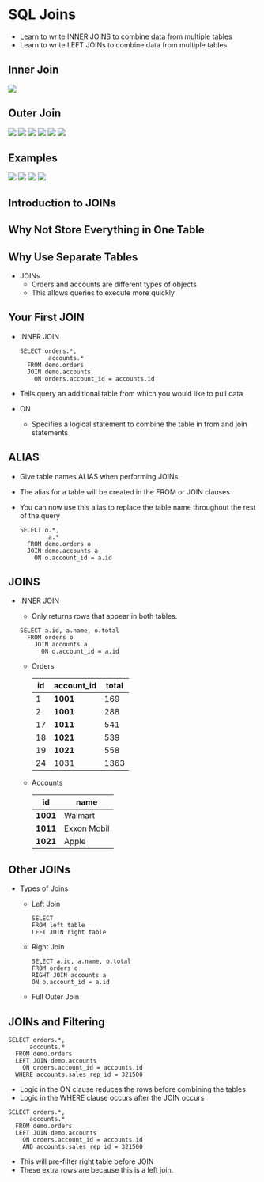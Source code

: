 # SQL Joins

- Learn to write INNER JOINS to combine data from multiple tables
- Learn to write LEFT JOINs to combine data from multiple tables

## Inner Join

![](images/1.png)

## Outer Join

![](images/2.png)
![](images/3.png)
![](images/4.png)
![](images/5.png)
![](images/6.png)
![](images/7.png)

## Examples

![](images/8.png)
![](images/9.png)
![](images/10.png)
![](images/11.png)

## Introduction to JOINs

## Why Not Store Everything in One Table

## Why Use Separate Tables

- JOINs
  - Orders and accounts are different types of objects
  - This allows queries to execute more quickly

## Your First JOIN

- INNER JOIN

  ```
  SELECT orders.*,
          accounts.*
    FROM demo.orders
    JOIN demo.accounts
      ON orders.account_id = accounts.id
  ```

- Tells query an additional table from which you would like to pull data
- ON
  - Specifies a logical statement to combine the table in from and join statements

## ALIAS

- Give table names ALIAS when performing JOINs
- The alias for a table will be created in the FROM or JOIN clauses
- You can now use this alias to replace the table name throughout the rest of the query

  ```
  SELECT o.*,
          a.*
    FROM demo.orders o
    JOIN demo.accounts a
      ON o.account_id = a.id
  ```

## JOINS

- INNER JOIN

  - Only returns rows that appear in both tables.

  ```
  SELECT a.id, a.name, o.total
    FROM orders o
      JOIN accounts a
        ON o.account_id = a.id
  ```

  - Orders

    | id  | account_id | total |
    | --- | ---------- | ----- |
    | 1   | **1001**   | 169   |
    | 2   | **1001**   | 288   |
    | 17  | **1011**   | 541   |
    | 18  | **1021**   | 539   |
    | 19  | **1021**   | 558   |
    | 24  | 1031       | 1363  |

  - Accounts

    | id       | name        |
    | -------- | ----------- |
    | **1001** | Walmart     |
    | **1011** | Exxon Mobil |
    | **1021** | Apple       |

## Other JOINs

- Types of Joins

  - Left Join

    ```
    SELECT
    FROM left table
    LEFT JOIN right table
    ```

  - Right Join

    ```
    SELECT a.id, a.name, o.total
    FROM orders o
    RIGHT JOIN accounts a
    ON o.account_id = a.id
    ```

  - Full Outer Join

## JOINs and Filtering

```
SELECT orders.*,
      accounts.*
  FROM demo.orders
  LEFT JOIN demo.accounts
    ON orders.account_id = accounts.id
  WHERE accounts.sales_rep_id = 321500
```

- Logic in the ON clause reduces the rows before combining the tables
- Logic in the WHERE clause occurs after the JOIN occurs

```
SELECT orders.*,
      accounts.*
  FROM demo.orders
  LEFT JOIN demo.accounts
    ON orders.account_id = accounts.id
    AND accounts.sales_rep_id = 321500
```

- This will pre-filter right table before JOIN
- These extra rows are because this is a left join.
